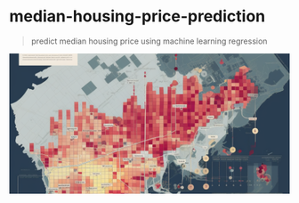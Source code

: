 # median-housing-price-prediction

> predict median housing price using machine learning regression

![](assets/median-housing-price-prediction.png)
